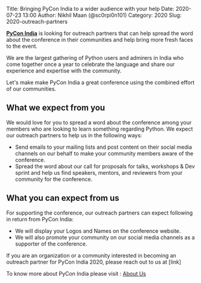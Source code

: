 Title: Bringing PyCon India to a wider audience with your help
Date: 2020-07-23 13:00
Author: Nikhil Maan (@sc0rpi0n101)
Category: 2020
Slug: 2020-outreach-partners

[**PyCon India**](https://in.pycon.org/2020/) is looking for outreach partners that can help spread the word about the conference in their communities and help bring more fresh faces to the event.

<!-- PELICAN_END_SUMMARY -->

We are the largest gathering of Python users and admirers in India who come together once a year to celebrate the language and share our experience and expertise with the community.

Let's make make PyCon India a great conference using the combined effort of our communities. 

## What we expect from you 

We would love for you to spread a word about the conference among your members who are looking to learn something regarding Python. We expect our outreach partners to help us in the following ways: 

* Send emails to your mailing lists and post content on their social media channels on our behalf to make your community members aware of the conference. 
* Spread the word about our call for proposals for talks, workshops & Dev sprint and help us find speakers, mentors, and reviewers from your community for the conference.

## What you can expect from us

For supporting the conference, our outreach partners can expect following in return from PyCon India:

* We will display your Logos and Names on the conference website. 
* We will also promote your community on our social media channels as a supporter of the conference.

If you are an organization or a community interested in becoming an outreach partner for PyCon India 2020, please reach out to us at [link]

To know more about PyCon India please visit : [About Us](https://in.pycon.org/2020/about/)
